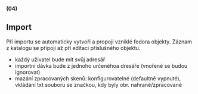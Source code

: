 **(04)**
## Import ##

Při importu se automaticky vytvoří a propojí vzniklé fedora objekty. Záznam z katalogu se připojí až při editaci příslušného objektu.

  * každý uživatel bude mít svůj adresář
  * importní dávka bude z jednoho určenéhoa dresáře (vnořené se budou ignorovat)
  * mazání zpracovaných skenů: konfigurovatelné (defaultně vypnuté), vkládání txt souboru se značkou, kdy byly obr. nahrané/zpracované